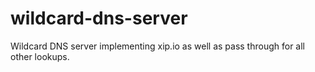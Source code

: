 # wildcard-dns-server
Wildcard DNS server implementing xip.io as well as pass through for all other lookups.

